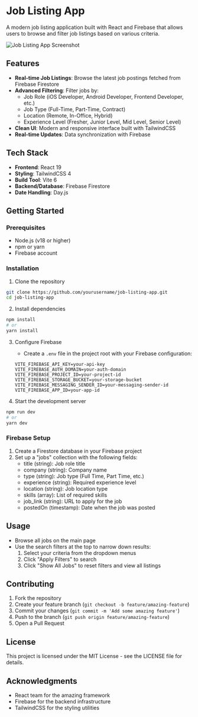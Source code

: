 # Job Listing App

A modern job listing application built with React and Firebase that allows users to browse and filter job listings based on various criteria.

![Job Listing App Screenshot](public/app-screenshot.png)

## Features

- **Real-time Job Listings**: Browse the latest job postings fetched from Firebase Firestore
- **Advanced Filtering**: Filter jobs by:
  - Job Role (iOS Developer, Android Developer, Frontend Developer, etc.)
  - Job Type (Full-Time, Part-Time, Contract)
  - Location (Remote, In-Office, Hybrid)
  - Experience Level (Fresher, Junior Level, Mid Level, Senior Level)
- **Clean UI**: Modern and responsive interface built with TailwindCSS
- **Real-time Updates**: Data synchronization with Firebase

## Tech Stack

- **Frontend**: React 19
- **Styling**: TailwindCSS 4
- **Build Tool**: Vite 6
- **Backend/Database**: Firebase Firestore
- **Date Handling**: Day.js

## Getting Started

### Prerequisites

- Node.js (v18 or higher)
- npm or yarn
- Firebase account

### Installation

1. Clone the repository
```bash
git clone https://github.com/yourusername/job-listing-app.git
cd job-listing-app
```

2. Install dependencies
```bash
npm install
# or
yarn install
```

3. Configure Firebase
   - Create a `.env` file in the project root with your Firebase configuration:
   ```
   VITE_FIREBASE_API_KEY=your-api-key
   VITE_FIREBASE_AUTH_DOMAIN=your-auth-domain
   VITE_FIREBASE_PROJECT_ID=your-project-id
   VITE_FIREBASE_STORAGE_BUCKET=your-storage-bucket
   VITE_FIREBASE_MESSAGING_SENDER_ID=your-messaging-sender-id
   VITE_FIREBASE_APP_ID=your-app-id
   ```

4. Start the development server
```bash
npm run dev
# or
yarn dev
```

### Firebase Setup

1. Create a Firestore database in your Firebase project
2. Set up a "jobs" collection with the following fields:
   - title (string): Job role title
   - company (string): Company name
   - type (string): Job type (Full Time, Part Time, etc.)
   - experience (string): Required experience level
   - location (string): Job location type
   - skills (array): List of required skills
   - job_link (string): URL to apply for the job
   - postedOn (timestamp): Date when the job was posted

## Usage

- Browse all jobs on the main page
- Use the search filters at the top to narrow down results:
  1. Select your criteria from the dropdown menus
  2. Click "Apply Filters" to search
  3. Click "Show All Jobs" to reset filters and view all listings
  
## Contributing

1. Fork the repository
2. Create your feature branch (`git checkout -b feature/amazing-feature`)
3. Commit your changes (`git commit -m 'Add some amazing feature'`)
4. Push to the branch (`git push origin feature/amazing-feature`)
5. Open a Pull Request

## License

This project is licensed under the MIT License - see the LICENSE file for details.

## Acknowledgments

- React team for the amazing framework
- Firebase for the backend infrastructure
- TailwindCSS for the styling utilities
